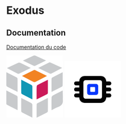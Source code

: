 # Exodus

## Documentation

[Documentation du code](./Software/Doc)

<img src="./Images/LogoFABLAB.png" alt="Logo FabLab" width="150"/>
<img src="./Images/LogoDVB.svg" alt="Logo DVB" width="150"/>
